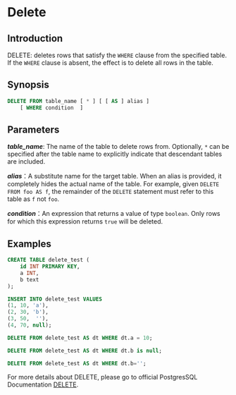 # Delete

## Introduction

DELETE: deletes rows that satisfy the `WHERE` clause from the specified table. If the `WHERE` clause is absent, the effect is to delete all rows in the table. 

## Synopsis

```sql
DELETE FROM table_name [ * ] [ [ AS ] alias ]
    [ WHERE condition  ]
```

## Parameters

_**table_name**_: The name of the table to delete rows from.  Optionally, `*` can be specified after the table name to explicitly indicate that descendant tables are included.

_**alias**_：A substitute name for the target table. When an alias is provided, it completely hides the actual name of the table. For example, given `DELETE FROM foo AS f`, the remainder of the `DELETE` statement must refer to this table as `f` not `foo`.

_**condition**_：An expression that returns a value of type `boolean`. Only rows for which this expression returns `true` will be deleted.

## Examples

```sql
CREATE TABLE delete_test (
    id INT PRIMARY KEY,
    a INT,
    b text 
);

INSERT INTO delete_test VALUES 
(1, 10, 'a'),
(2, 30, 'b'),
(3, 50,  ''),
(4, 70, null);

DELETE FROM delete_test AS dt WHERE dt.a = 10;

DELETE FROM delete_test AS dt WHERE dt.b is null;

DELETE FROM delete_test AS dt WHERE dt.b='';
```

For more details about DELETE, please go to official PostgresSQL Documentation [DELETE](https://www.postgresql.org/docs/11/sql-delete.html).


